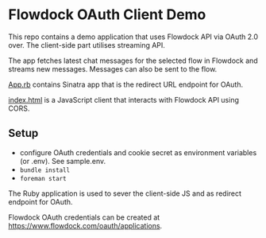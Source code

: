 # Flowdock OAuth Client Demo

This repo contains a demo application that uses Flowdock API via OAuth 2.0 over. The
client-side part utilises streaming API.

The app fetches latest chat messages for the selected flow in Flowdock and
streams new messages. Messages can also be sent to the flow.

[App.rb](https://github.com/flowdock/flowdock-oauth-demo/blob/master/app.rb)
contains Sinatra app that is the redirect URL endpoint for OAuth.

[index.html](https://github.com/flowdock/flowdock-oauth-demo/blob/master/public/index.html)
is a JavaScript client that interacts with Flowdock API using CORS.

## Setup

 - configure OAuth credentials and cookie secret as environment variables
(or .env). See sample.env.
 - `bundle install`
 - `foreman start`

 The Ruby application is used to sever the client-side JS and as redirect
 endpoint for OAuth.

 Flowdock OAuth credentials can be created at
 https://www.flowdock.com/oauth/applications.
